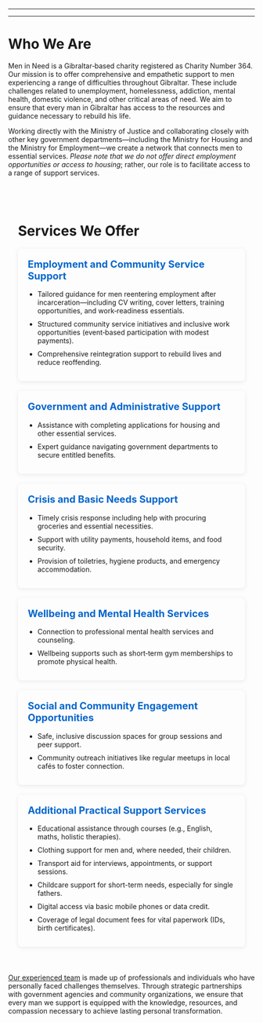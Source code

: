  ---
---
  <style>
    .container {
      max-width: 1200px;
      margin: 0 auto;
      padding: 40px 20px;
    }
   
    .services-section {
      display: grid;
      grid-template-columns: repeat(auto-fit, minmax(300px, 1fr));
      gap: 20px;
    }
.service-card {
  border-radius: 8px;
  padding: 20px;
  box-shadow: 0 2px 8px rgba(54, 54, 54, 0.1); /* default (light mode) */
  transition: transform 0.3s ease;
}

/* When dark mode is active (assuming the <html> tag gets a "dark" class) */
html.dark .service-card {
  box-shadow: 0 2px 8px rgba(210, 210, 210, 0.15); /* lighter shadow for dark mode */
}
    .service-card:hover {
      transform: translateY(-5px);
    }
    .service-card h2 {
      margin-top: 0;
      font-size: 1.25rem;
      color: #0066cc;
    }
    .service-card ul {
      list-style-type: disc;
      padding-left: 20px;
      margin: 10px 0;
    }
    .service-card li {
      margin-bottom: 10px;
    }
    @media (max-width: 600px) {
      .container {
        padding: 20px;
      }
    }
  </style>


<h1>Who We Are</h1>
  <p>
    Men in Need is a Gibraltar‐based charity registered as Charity Number 364. Our mission is to offer comprehensive and empathetic support to men experiencing a range of difficulties throughout Gibraltar. These include challenges related to unemployment, homelessness, addiction, mental health, domestic violence, and other critical areas of need. We aim to ensure that every man in Gibraltar has access to the resources and guidance necessary to rebuild his life.
  </p>
  
  <p>
    Working directly with the Ministry of Justice and collaborating closely with other key government departments—including the Ministry for Housing and the Ministry for Employment—we create a network that connects men to essential services. <i>Please note that we do not offer direct employment opportunities or access to housing</i>; rather, our role is to facilitate access to a range of support services.
  </p>
  
<div class="container">
    <h1>Services We Offer</h1>
    <div class="services-section">
      <div class="service-card">
        <h2>Employment and Community Service Support</h2>
        <ul>
          <li>Tailored guidance for men reentering employment after incarceration—including CV writing, cover letters, training opportunities, and work‑readiness essentials.</li>
          <li>Structured community service initiatives and inclusive work opportunities (event‑based participation with modest payments).</li>
          <li>Comprehensive reintegration support to rebuild lives and reduce reoffending.</li>
        </ul>
      </div>
      <div class="service-card">
        <h2>Government and Administrative Support</h2>
        <ul>
          <li>Assistance with completing applications for housing and other essential services.</li>
          <li>Expert guidance navigating government departments to secure entitled benefits.</li>
        </ul>
      </div>
      <div class="service-card">
        <h2>Crisis and Basic Needs Support</h2>
        <ul>
          <li>Timely crisis response including help with procuring groceries and essential necessities.</li>
          <li>Support with utility payments, household items, and food security.</li>
          <li>Provision of toiletries, hygiene products, and emergency accommodation.</li>
        </ul>
      </div>
      <div class="service-card">
        <h2>Wellbeing and Mental Health Services</h2>
        <ul>
          <li>Connection to professional mental health services and counseling.</li>
          <li>Wellbeing supports such as short‑term gym memberships to promote physical health.</li>
        </ul>
      </div>
      <div class="service-card">
        <h2>Social and Community Engagement Opportunities</h2>
        <ul>
          <li>Safe, inclusive discussion spaces for group sessions and peer support.</li>
          <li>Community outreach initiatives like regular meetups in local cafés to foster connection.</li>
        </ul>
      </div>
      <div class="service-card">
        <h2>Additional Practical Support Services</h2>
        <ul>
          <li>Educational assistance through courses (e.g., English, maths, holistic therapies).</li>
          <li>Clothing support for men and, where needed, their children.</li>
          <li>Transport aid for interviews, appointments, or support sessions.</li>
          <li>Childcare support for short-term needs, especially for single fathers.</li>
          <li>Digital access via basic mobile phones or data credit.</li>
          <li>Coverage of legal document fees for vital paperwork (IDs, birth certificates).</li>
        </ul>
      </div>
    </div>
  </div>
  
  <p>
    <a href="/trustees">Our experienced team</a> is made up of professionals and individuals who have personally faced challenges themselves. Through strategic partnerships with government agencies and community organizations, we ensure that every man we support is equipped with the knowledge, resources, and compassion necessary to achieve lasting personal transformation.
  </p>